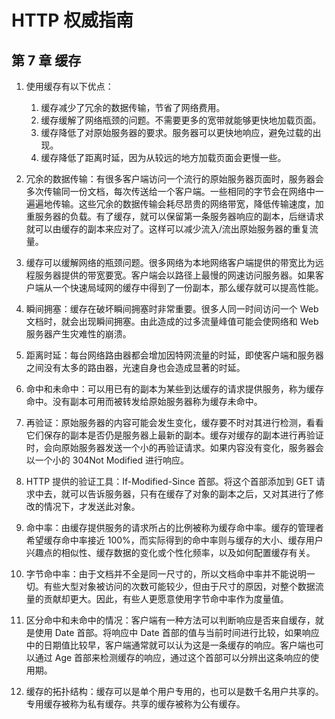 # HTTP 权威指南

## 第 7 章 缓存

1. 使用缓存有以下优点：

    1. 缓存减少了冗余的数据传输，节省了网络费用。
    2. 缓存缓解了网络瓶颈的问题。不需要更多的宽带就能够更快地加载页面。
    3. 缓存降低了对原始服务器的要求。服务器可以更快地响应，避免过载的出现。
    4. 缓存降低了距离时延，因为从较远的地方加载页面会更慢一些。

2. 冗余的数据传输：有很多客户端访问一个流行的原始服务器页面时，服务器会多次传输同一份文档，每次传送给一个客户端。一些相同的字节会在网络中一遍遍地传输。这些冗余的数据传输会耗尽昂贵的网络带宽，降低传输速度，加重服务器的负载。有了缓存，就可以保留第一条服务器响应的副本，后继请求就可以由缓存的副本来应对了。这样可以减少流入/流出原始服务器的重复流量。

3. 缓存可以缓解网络的瓶颈问题。很多网络为本地网络客户端提供的带宽比为远程服务器提供的带宽要宽。客户端会以路径上最慢的网速访问服务器。如果客户端从一个快速局域网的缓存中得到了一份副本，那么缓存就可以提高性能。

4. 瞬间拥塞：缓存在破坏瞬间拥塞时非常重要。很多人同一时间访问一个 Web 文档时，就会出现瞬间拥塞。由此造成的过多流量峰值可能会使网络和 Web 服务器产生灾难性的崩溃。

5. 距离时延：每台网络路由器都会增加因特网流量的时延，即使客户端和服务器之间没有太多的路由器，光速自身也会造成显著的时延。

6. 命中和未命中：可以用已有的副本为某些到达缓存的请求提供服务，称为缓存命中。没有副本可用而被转发给原始服务器称为缓存未命中。

7. 再验证：原始服务器的内容可能会发生变化，缓存要不时对其进行检测，看看它们保存的副本是否仍是服务器上最新的副本。缓存对缓存的副本进行再验证时，会向原始服务器发送一个小的再验证请求。如果内容没有变化，服务器会以一个小的 304Not Modified 进行响应。

8. HTTP 提供的验证工具：If-Modified-Since 首部。将这个首部添加到 GET 请求中去，就可以告诉服务器，只有在缓存了对象的副本之后，又对其进行了修改的情况下，才发送此对象。

9. 命中率：由缓存提供服务的请求所占的比例被称为缓存命中率。缓存的管理者希望缓存命中率接近 100%，而实际得到的命中率则与缓存的大小、缓存用户兴趣点的相似性、缓存数据的变化或个性化频率，以及如何配置缓存有关。

10. 字节命中率：由于文档并不全是同一尺寸的，所以文档命中率并不能说明一切。有些大型对象被访问的次数可能较少，但由于尺寸的原因，对整个数据流量的贡献却更大。因此，有些人更愿意使用字节命中率作为度量值。

11. 区分命中和未命中的情况：客户端有一种方法可以判断响应是否来自缓存，就是使用 Date 首部。将响应中 Date 首部的值与当前时间进行比较，如果响应中的日期值比较早，客户端通常就可以认为这是一条缓存的响应。客户端也可以通过 Age 首部来检测缓存的响应，通过这个首部可以分辨出这条响应的使用期。

12. 缓存的拓扑结构：缓存可以是单个用户专用的，也可以是数千名用户共享的。专用缓存被称为私有缓存。共享的缓存被称为公有缓存。
